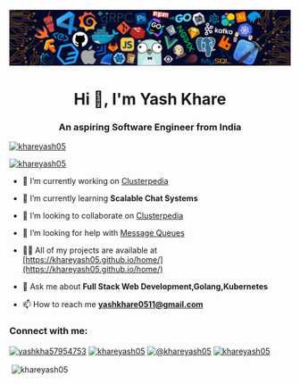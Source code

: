 <p><img src="https://raw.githubusercontent.com/MananJain2002/MananJain2002/main/images/github-banner.png"></p>


<h1 align="center">Hi 👋, I'm Yash Khare</h1>
<h3 align="center">An aspiring Software Engineer from India</h3>

<p align="left"> <a href="https://github.com/ryo-ma/github-profile-trophy"><img src="https://github-profile-trophy.vercel.app/?username=khareyash05" alt="khareyash05" /></a> </p>

<p align="left"> <a href="https://twitter.com/khareyash05" target="blank"><img src="https://img.shields.io/twitter/follow/khareyash05?logo=twitter&style=for-the-badge" alt="khareyash05" /></a> </p>

- 🔭 I’m currently working on [Clusterpedia](https://github.com/clusterpedia-io/clusterpedia)

- 🌱 I’m currently learning **Scalable Chat Systems**

- 👯 I’m looking to collaborate on [Clusterpedia](https://github.com/clusterpedia-io/clusterpedia)

- 🤝 I’m looking for help with [Message Queues](https://github.com/zhihu/norm)

- 👨‍💻 All of my projects are available at [https://khareyash05.github.io/home/](https://khareyash05.github.io/home/)

- 💬 Ask me about **Full Stack Web Development,Golang,Kubernetes**

- 📫 How to reach me **yashkhare0511@gmail.com**

<h3 align="left">Connect with me:</h3>
<p align="left">
<a href="https://twitter.com/yashkha57954753" target="blank"><img align="center" src="https://raw.githubusercontent.com/rahuldkjain/github-profile-readme-generator/master/src/images/icons/Social/twitter.svg" alt="yashkha57954753" height="30" width="40" /></a>
<a href="https://linkedin.com/in/khareyash05" target="blank"><img align="center" src="https://raw.githubusercontent.com/rahuldkjain/github-profile-readme-generator/master/src/images/icons/Social/linked-in-alt.svg" alt="khareyash05" height="30" width="40" /></a>
<a href="https://medium.com/@khareyash05" target="blank"><img align="center" src="https://raw.githubusercontent.com/rahuldkjain/github-profile-readme-generator/master/src/images/icons/Social/medium.svg" alt="@khareyash05" height="30" width="40" /></a>
<a href="https://www.leetcode.com/khareyash05" target="blank"><img align="center" src="https://raw.githubusercontent.com/rahuldkjain/github-profile-readme-generator/master/src/images/icons/Social/leet-code.svg" alt="khareyash05" height="30" width="40" /></a>
</p>



<p>&nbsp;<img align="center" src="https://github-readme-stats.vercel.app/api?username=khareyash05&show_icons=true&locale=en" alt="khareyash05" /></p>
